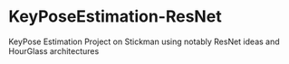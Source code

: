 # KeyPoseEstimation-ResNet
KeyPose Estimation Project on Stickman using notably ResNet ideas and HourGlass architectures
